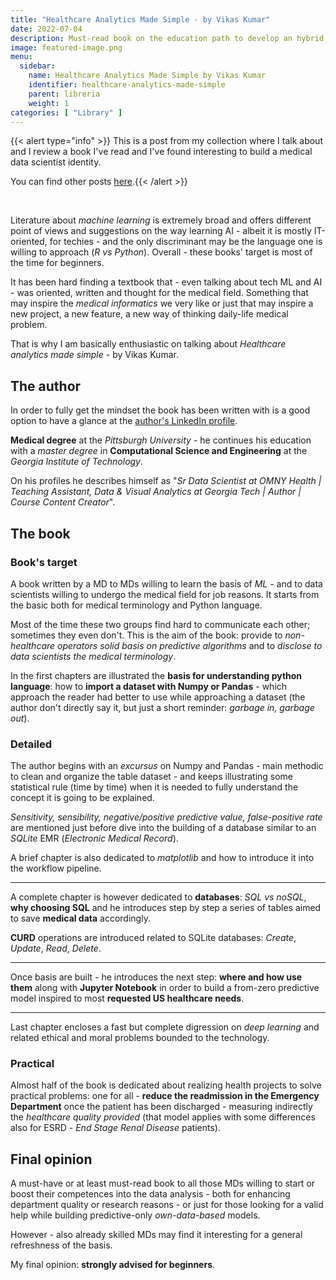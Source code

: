 ```yaml
---
title: "Healthcare Analytics Made Simple - by Vikas Kumar"
date: 2022-07-04
description: Must-read book on the education path to develop an hybrid mindset to enclose both clinical and data scientist knowledges.
image: featured-image.png
menu:
  sidebar:
    name: Healthcare Analytics Made Simple by Vikas Kumar
    identifier: healthcare-analytics-made-simple
    parent: libreria
    weight: 1
categories: [ "Library" ]
---
```


{{< alert type="info" >}}
This is a post from my collection where I talk about and I review a book I've read and I've found interesting to build a medical data scientist identity.

You can find other posts [here](/en/posts/libreria/).{{< /alert >}}

&nbsp;

Literature about _machine learning_ is extremely broad and offers different point of views and suggestions on the way learning AI - albeit it is mostly IT-oriented, for techies - and the only discriminant may be the language one is willing to approach (_R vs Python_).
Overall - these books' target is most of the time for beginners.

It has been hard finding a textbook that - even talking about tech ML and AI - was oriented, written and thought for the medical field. Something that may inspire the _medical informatics_ we very like or just that may inspire a new project, a new feature, a new way of thinking daily-life medical problem.

That is why I am basically enthusiastic on talking about _Healthcare analytics made simple_ - by Vikas Kumar.

## The author

In order to fully get the mindset the book has been written with is a good option to have a glance at the [author's LinkedIn profile](https://www.linkedin.com/in/vikas-kumar-md-1a1a2525/).

**Medical degree** at the _Pittsburgh University_ - he continues his education with a _master degree_ in **Computational Science and Engineering** at the _Georgia Institute of Technology_.

On his profiles he describes himself as "_Sr Data Scientist at OMNY Health | Teaching Assistant, Data & Visual Analytics at Georgia Tech | Author | Course Content Creator_".

## The book

### Book's target
A book written by a MD to MDs willing to learn the basis of _ML_ - and to data scientists willing to undergo the medical field for job reasons.
It starts from the basic both for medical terminology and Python language.

Most of the time these two groups find hard to communicate each other; sometimes they even don't. This is the aim of the book: provide to _non-healthcare operators solid basis on predictive algorithms_ and to _disclose to data scientists the medical terminology_.

In the first chapters are illustrated the **basis for understanding python language**: how to **import a dataset with Numpy or Pandas** - which approach the reader had better to use while approaching a dataset (the author don't directly say it, but just a short reminder: *garbage in, garbage out*).

### Detailed

The author begins with an _excursus_ on Numpy and Pandas - main methodic to clean and organize the table dataset - and keeps illustrating some statistical rule (time by time) when it is needed to fully understand the concept it is going to be explained.

_Sensitivity, sensibility, negative/positive predictive value, false-positive rate_ are mentioned just before dive into the building of a database similar to an *SQLite* EMR (_Electronic Medical Record_).

A brief chapter is also dedicated to _matplotlib_ and how to introduce it into the workflow pipeline.

* * *

A complete chapter is however dedicated to **databases**: _SQL vs noSQL_, **why choosing SQL** and he introduces step by step a series of tables aimed to save **medical data** accordingly.

**CURD** operations are introduced related to SQLite databases: _Create_, _Update_, _Read_, _Delete_.

* * *

Once basis are built - he introduces the next step: **where and how use them** along with **Jupyter Notebook** in order to build a from-zero predictive model inspired to most **requested US healthcare needs**.

* * *

Last chapter encloses a fast but complete digression on _deep learning_ and related ethical and moral problems bounded to the technology.

### Practical

Almost half of the book is dedicated about realizing health projects to solve practical problems: one for all - **reduce the readmission in the Emergency Department** once the patient has been discharged - measuring indirectly the _healthcare quality provided_ (that model applies with some differences also for ESRD - _End Stage Renal Disease_ patients).

## Final opinion

A must-have or at least must-read book to all those MDs willing to start or boost their competences into the data analysis - both for enhancing department quality or research reasons - or just for those looking for a valid help while building predictive-only _own-data-based_ models.

However - also already skilled MDs may find it interesting for a general refreshness of the basis.

My final opinion: **strongly advised for beginners**.